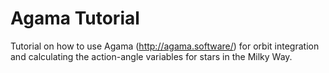 # Agama Tutorial
Tutorial on how to use Agama (http://agama.software/) for orbit integration and calculating the action-angle variables for stars in the Milky Way.
